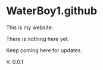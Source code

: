 # WaterBoy1.github

This is my website.

There is nothing here yet.

Keep coming here for updates.

V. 0.0.1

